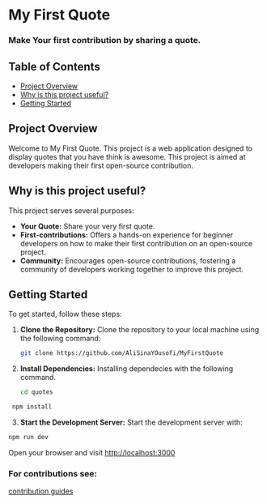# My First Quote

### Make Your first contribution by sharing a quote.

## Table of Contents
- [Project Overview](#project-overview)
- [Why is this project useful?](#why-is-this-project-useful)
- [Getting Started](#getting-started)

## Project Overview
Welcome to My First Quote. 
This project is a web application designed to display quotes that you have think is awesome. This project is aimed at developers making their first open-source contribution.

## Why is this project useful?
This project serves several purposes:
- **Your Quote:** Share your very first quote.
- **First-contributions:** Offers a hands-on experience for beginner developers on how to make their first contribution on an open-source project.
- **Community:** Encourages open-source contributions, fostering a community of developers working together to improve this project.

## Getting Started
To get started, follow these steps:

1. **Clone the Repository:**
   Clone the repository to your local machine using the following command:
   ```sh
   git clone https://github.com/AliSinaYOusofi/MyFirstQuote
   ```
2. **Install Dependencies:**
   Installing dependecies with the following command.
   ```sh
   cd quotes
   ```
  ```sh
   npm install
  ```
3. **Start the Development Server:**
   Start the development server with:
  ```sh
  npm run dev
  ```
Open your browser and visit [http://localhost:3000](http://localhost:3000)

### For contributions see:
[contribution guides](./CONTRIBUTING.md)
